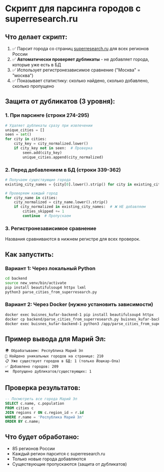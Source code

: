 # Скрипт для парсинга городов с superresearch.ru

## Что делает скрипт:
1. ✅ Парсит города со страниц [superresearch.ru](https://superresearch.ru/?id=808) для всех регионов России
2. ✅ **Автоматически проверяет дубликаты** - не добавляет города, которые уже есть в БД
3. ✅ Использует регистронезависимое сравнение ("Москва" = "москва")
4. ✅ Показывает статистику: сколько найдено, сколько добавлено, сколько пропущено

## Защита от дубликатов (3 уровня):

### 1. При парсинге (строки 274-295)
```python
# Удаляет дубликаты сразу при извлечении
unique_cities = []
seen = set()
for city in cities:
    city_key = city_normalized.lower()
    if city_key not in seen:  # Проверка
        seen.add(city_key)
        unique_cities.append(city_normalized)
```

### 2. Перед добавлением в БД (строки 339-362)
```python
# Получаем существующие города
existing_city_names = {city[0].lower().strip() for city in existing_cities_result.all()}

# Проверяем каждый город
for city_name in cities:
    city_normalized = city_name.lower().strip()
    if city_normalized in existing_city_names:  # ❌ НЕ добавляем
        cities_skipped += 1
        continue  # Пропускаем
```

### 3. Регистронезависимое сравнение
Названия сравниваются в нижнем регистре для всех проверок.

## Как запустить:

### Вариант 1: Через локальный Python
```bash
cd backend
source new_venv/bin/activate
pip install beautifulsoup4 httpx lxml
python3 parse_cities_from_superresearch.py
```

### Вариант 2: Через Docker (нужно установить зависимости)
```bash
docker exec buisnes_kufar-backend-1 pip install beautifulsoup4 httpx
docker cp backend/parse_cities_from_superresearch.py buisnes_kufar-backend-1:/app/
docker exec buisnes_kufar-backend-1 python3 /app/parse_cities_from_superresearch.py
```

## Пример вывода для Марий Эл:
```
🌍 Обрабатываем: Республика Марий Эл
📍 Найдено уникальных городов на странице: 210
📋 Уже существует городов в БД: 1 (только Йошкар-Ола)
✅ Добавлено городов: 209
⏭️  Пропущено дубликатов/существующих: 1
```

## Проверка результатов:
```sql
-- Посмотреть все города Марий Эл
SELECT c.name, c.population 
FROM cities c
JOIN regions r ON c.region_id = r.id
WHERE r.name = 'Республика Марий Эл'
ORDER BY c.name;
```

## Что будет обработано:
- 85 регионов России
- Каждый регион парсится с superresearch.ru
- Только новые города добавляются
- Существующие пропускаются (защита от дубликатов)

